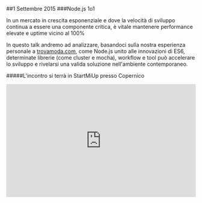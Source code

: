 ##1 Settembre 2015
###Node.js 1o1

In un mercato in crescita esponenziale e dove la velocità di sviluppo continua a essere una componente critica, è vitale mantenere performance elevate e uptime vicino al 100%

In questo talk andremo ad analizzare, basandoci sulla nostra esperienza personale a [trovamoda.com](http://www.trovamoda.com/), come Node.js unito alle innovazioni di ES6, determinate librerie (come cluster e mocha), workflow e tool può accelerare lo sviluppo e rivelarsi una valida soluzione nell'ambiente contemporaneo.


#####L'incontro si terrà in StartMiUp presso Copernico
<div class="frame">
<iframe src="https://www.google.com/maps/embed?pb=!1m18!1m12!1m3!1d2797.0069000733693!2d9.20309423016357!3d45.48980579943327!2m3!1f0!2f0!3f0!3m2!1i1024!2i768!4f13.1!3m3!1m2!1s0x0000000000000000%3A0xf85d28f3d532d3b5!2sCopernico+Milano!5e0!3m2!1sen!2sit!4v1431020946555" width="100%" height="300" frameborder="0" style="border:0"></iframe>
</div>
